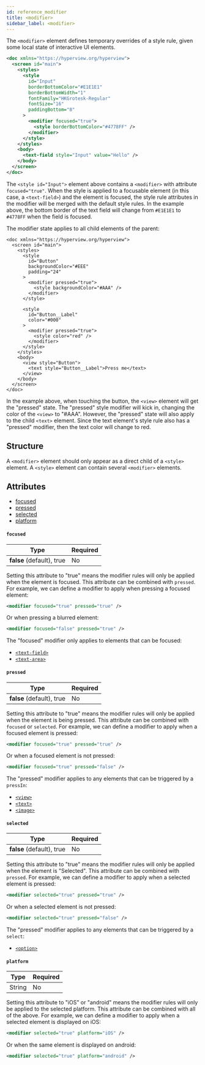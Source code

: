 ```yaml
---
id: reference_modifier
title: <modifier>
sidebar_label: <modifier>
---
```


The `<modifier>` element defines temporary overrides of a style rule, given some local state of interactive UI elements.

```xml
<doc xmlns="https://hyperview.org/hyperview">
  <screen id="main">
    <styles>
      <style
        id="Input"
        borderBottomColor="#E1E1E1"
        borderBottomWidth="1"
        fontFamily="HKGrotesk-Regular"
        fontSize="16"
        paddingBottom="8"
      >
        <modifier focused="true">
          <style borderBottomColor="#4778FF" />
        </modifier>
      </style>
    </styles>
    <body>
      <text-field style="Input" value="Hello" />
    </body>
  </screen>
</doc>
```

The `<style id="Input">` element above contains a `<modifier>` with attribute `focused="true"`. When the style is applied to a focusable element (in this case, a `<text-field>`) and the element is focused, the style rule attributes in the modifier will be merged with the default style rules. In the example above, the bottom border of the text field will change from `#E1E1E1` to `#4778FF` when the field is focused.

The modifier state applies to all child elements of the parent:

```
<doc xmlns="https://hyperview.org/hyperview">
  <screen id="main">
    <styles>
      <style
        id="Button"
        backgroundColor="#EEE"
        padding="24"
      >
        <modifier pressed="true">
          <style backgroundColor="#AAA" />
        </modifier>
      </style>

      <style
        id="Button__Label"
        color="#000"
      >
        <modifier pressed="true">
          <style color="red" />
        </modifier>
      </style>
    </styles>
    <body>
      <view style="Button">
        <text style="Button__Label">Press me</text>
      </view>
    </body>
  </screen>
</doc>
```

In the example above, when touching the button, the `<view>` element will get the "pressed" state. The "pressed" style modifier will kick in, changing the color of the `<view>` to "#AAA". However, the "pressed" state will also apply to the child `<text>` element. Since the text element's style rule also has a "pressed" modifier, then the text color will change to red.

## Structure

A `<modifier>` element should only appear as a direct child of a `<style>` element. A `<style>` element can contain several `<modifier>` elements.

## Attributes

- [focused](#focused)
- [pressed](#pressed)
- [selected](#selected)
- [platform](#platform)

#### `focused`

| Type                      | Required |
| ------------------------- | -------- |
| **false** (default), true | No       |

Setting this attribute to "true" means the modifier rules will only be applied when the element is focused. This attribute can be combined with `pressed`. For example, we can define a modifier to apply when pressing a focused element:

```xml
<modifier focused="true" pressed="true" />
```

Or when pressing a blurred element:

```xml
<modifier focused="false" pressed="true" />
```

The "focused" modifier only applies to elements that can be focused:

- [`<text-field>`](/docs/reference_textfield)
- [`<text-area>`](/docs/reference_textarea)

#### `pressed`

| Type                      | Required |
| ------------------------- | -------- |
| **false** (default), true | No       |

Setting this attribute to "true" means the modifier rules will only be applied when the element is being pressed. This attribute can be combined with `focused` or `selected`. For example, we can define a modifier to apply when a focused element is pressed:

```xml
<modifier focused="true" pressed="true" />
```

Or when a focused element is not pressed:

```xml
<modifier focused="true" pressed="false" />
```

The "pressed" modifier applies to any elements that can be triggered by a `pressIn`:

- [`<view>`](/docs/reference_view)
- [`<text>`](/docs/reference_text)
- [`<image>`](/docs/reference_image)

#### `selected`

| Type                      | Required |
| ------------------------- | -------- |
| **false** (default), true | No       |

Setting this attribute to "true" means the modifier rules will only be applied when the element is "Selected". This attribute can be combined with `pressed`. For example, we can define a modifier to apply when a selected element is pressed:

```xml
<modifier selected="true" pressed="true" />
```

Or when a selected element is not pressed:

```xml
<modifier selected="true" pressed="false" />
```

The "pressed" modifier applies to any elements that can be triggered by a `select`:

- [`<option>`](/docs/reference_option)

#### `platform`

| Type   | Required |
| ------ | -------- |
| String | No       |

Setting this attribute to "iOS" or "android" means the modifier rules will only be applied to the selected platform. This attribute can be combined with all of the above. For example, we can define a modifier to apply when a selected element is displayed on iOS:

```xml
<modifier selected="true" platform="iOS" />
```

Or when the same element is displayed on android:

```xml
<modifier selected="true" platform="android" />
```
